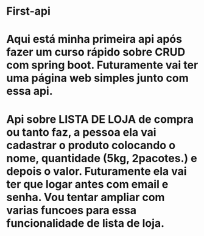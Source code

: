 # First-api

# Aqui está minha primeira api após fazer um curso rápido sobre CRUD com spring boot. Futuramente vai ter uma página web simples junto com essa api.


# Api sobre LISTA DE LOJA de compra ou tanto faz, a pessoa ela vai cadastrar o produto colocando o nome, quantidade (5kg, 2pacotes.) e depois o valor. Futuramente ela vai ter que logar antes com email e senha. Vou tentar ampliar com varias funcoes para essa funcionalidade de lista de loja.

